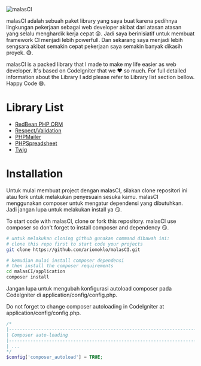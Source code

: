 ![malasCI](https://raw.github.com/maalas/media/master/logo/malasCI/banner.png)

malasCI adalah sebuah paket library yang saya buat karena pedihnya lingkungan pekerjaan sebagai web developer akibat dari atasan atasan yang selalu menghardik kerja cepat 😢. Jadi saya berinisiatif untuk membuat framework CI menjadi lebih powerfull. Dan sekarang saya menjadi lebih sengsara akibat semakin cepat pekerjaan saya semakin banyak dikasih proyek. 😅.

malasCI is a packed library that I made to make my life easier as web developer. It's based on CodeIgniter that we ❤️ so much. For full detailed information about the Library I add please refer to Library list section bellow. Happy Code 😄.

# Library List

- [RedBean PHP ORM](https://redbeanphp.com)
- [Respect/Validation](https://github.com/Respect/Validation)
- [PHPMailer](https://github.com/PHPMailer/PHPMailer)
- [PHPSpreadsheet](https://github.com/PHPOffice/phpspreadsheet/)
- [Twig](https://twig.symfony.com)

# Installation

Untuk mulai membuat project dengan malasCI, silakan clone repositori ini atau fork untuk melakukan penyesuain sesuka kamu. malasCI menggunakan composer untuk mengatur dependensi yang dibutuhkan. Jadi jangan lupa untuk melakukan install ya 😏.

To start code with malasCI, clone or fork this repository. malasCI use composer so don't forget to install composer and dependency 😏.

```sh
# untuk melakukan cloning github gunakan command dibawah ini:
# clone this repo first to start code your projects
git clone https://github.com/ariomoklo/malasCI.git

# kemudian mulai install composer dependensi
# then install the composer requirements
cd malasCI/application
composer install
```

Jangan lupa untuk mengubah konfigurasi autoload composer pada CodeIgniter di application/config/config.php.

Do not forget to change composer autoloading in CodeIgniter at application/config/config.php.

```php
/*
|--------------------------------------------------------------------------
| Composer auto-loading
|--------------------------------------------------------------------------
| ...
*/
$config['composer_autoload'] = TRUE;
```
